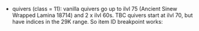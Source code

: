 - quivers (class = 11): vanilla quivers go up to ilvl 75 (Ancient Sinew Wrapped Lamina 18714) and 2 x ilvl 60s. TBC quivers start at ilvl 70, but have indices in the 29K range. So item ID breakpoint works:

